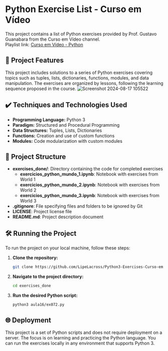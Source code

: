 # Python Exercise List - Curso em Vídeo

This project contains a list of Python exercises provided by Prof. Gustavo Guanabara from the Curso em Vídeo channel.  
Playlist link: [Curso em Vídeo - Python](https://www.youtube.com/playlist?list=PLHz_AreHm4dm6wYOIW20Nyg12TAjmMGT-)

## 🔨 Project Features

This project includes solutions to a series of Python exercises covering topics such as tuples, lists, dictionaries, functions, modules, and data manipulation. The exercises are organized by lessons, following the learning sequence proposed in the course.
![Screenshot 2024-08-17 105522](https://github.com/user-attachments/assets/353c558b-c74f-414b-827d-12dbd284790e)

## ✔️ Techniques and Technologies Used

- **Programming Language:** Python 3
- **Paradigm:** Structured and Procedural Programming
- **Data Structures:** Tuples, Lists, Dictionaries
- **Functions:** Creation and use of custom functions
- **Modules:** Code modularization with custom modules

## 📁 Project Structure

- **exercises_done/**: Directory containing the code for completed exercises
  - **exercicios_python_mundo_1.ipynb**: Notebook with exercises from World 1
  - **exercicios_python_mundo_2.ipynb**: Notebook with exercises from World 2
  - **exercicios_python_mundo_3.ipynb**: Notebook with exercises from World 3
- **.gitignore**: File specifying files and folders to be ignored by Git
- **LICENSE**: Project license file
- **README.md**: Project description document

## 🛠️ Running the Project

To run the project on your local machine, follow these steps:

1. **Clone the repository:**
    ```bash
    git clone https://github.com/LipeLacross/Python3-Exercises-Curso-em-Video.git
    ```
2. **Navigate to the project directory:**
    ```bash
    cd exercises_done
    ```
3. **Run the desired Python script:**
    ```bash
    python3 aula16/ex072.py
    ```

## 🌐 Deployment

This project is a set of Python scripts and does not require deployment on a server. The focus is on learning and practicing the Python language. You can run the exercises locally in any environment that supports Python 3.
